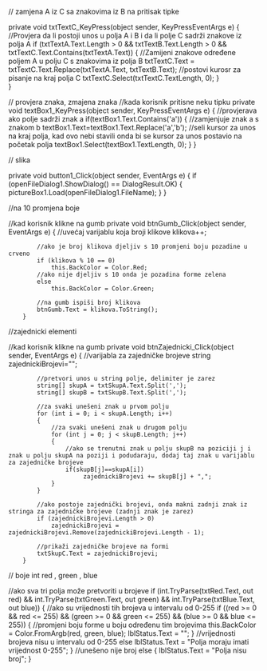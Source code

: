 // zamjena A iz C sa znakovima iz B na pritisak tipke

 private void txtTextC_KeyPress(object sender, KeyPressEventArgs e)
        {
            //Provjera da li postoji unos u polja A i B i da li polje C sadrži znakove iz polja A
            if (txtTextA.Text.Length > 0 && txtTextB.Text.Length > 0 && txtTextC.Text.Contains(txtTextA.Text))
            {
                //Zamijeni znakove određene poljem A u polju C s znakovima iz polja B
                txtTextC.Text = txtTextC.Text.Replace(txtTextA.Text, txtTextB.Text);
                //postovi kurosr za pisanje na kraj polja C
                txtTextC.Select(txtTextC.TextLength, 0);
            }           
        }
        
// provjera znaka, zmajena znaka
//kada korisnik pritisne neku tipku
        private void textBox1_KeyPress(object sender, KeyPressEventArgs e)
        {
            //provjerava ako polje sadrži znak a
            if(textBox1.Text.Contains('a'))
            {
                //zamjenjuje znak a s znakom b
                textBox1.Text=textBox1.Text.Replace('a','b');
                //seli kursor za unos na kraj polja, kad ovo nebi stavili onda bi se kursor za unos postavio na početak polja
                textBox1.Select(textBox1.TextLength, 0);
            }
        }
        
// slika

private void button1_Click(object sender, EventArgs e)
        {
            if (openFileDialog1.ShowDialog() == DialogResult.OK)
            {
                pictureBox1.Load(openFileDialog1.FileName);
            }
        }
        
        
//na 10 promjena boje

 //kad korisnik klikne na gumb
        private void btnGumb_Click(object sender, EventArgs e)
        {
            //uvećaj varijablu koja broji klikove
            klikova++;

            //ako je broj klikova djeljiv s 10 promjeni boju pozadine u crveno
            if (klikova % 10 == 0)
                this.BackColor = Color.Red;
            //ako nije djeljiv s 10 onda je pozadina forme zelena
            else
                this.BackColor = Color.Green;
            
            //na gumb ispiši broj klikova
            btnGumb.Text = klikova.ToString();
        }
        
//zajednicki elementi

 //kad korisnik klikne na gumb
        private void btnZajednicki_Click(object sender, EventArgs e)
        {
            //varijabla za zajedničke brojeve
            string zajednickiBrojevi="";

            //pretvori unos u string polje, delimiter je zarez
            string[] skupA = txtSkupA.Text.Split(',');
            string[] skupB = txtSkupB.Text.Split(',');

            //za svaki unešeni znak u prvom polju
            for (int i = 0; i < skupA.Length; i++)
            {
                //za svaki unešeni znak u drugom polju
                for (int j = 0; j < skupB.Length; j++)
                {
                    //ako se trenutni znak u polju skupB na poziciji j i znak u polju skupA na poziji i podudaraju, dodaj taj znak u varijablu za zajedničke brojeve
                    if(skupB[j]==skupA[i])
                         zajednickiBrojevi += skupB[j] + ",";
                }  
            }

            //ako postoje zajednički brojevi, onda makni zadnji znak iz stringa za zajedničke brojeve (zadnji znak je zarez)
            if (zajednickiBrojevi.Length > 0)
                zajednickiBrojevi = zajednickiBrojevi.Remove(zajednickiBrojevi.Length - 1);

            //prikaži zajedničke brojeve na formi
            txtSkupC.Text = zajednickiBrojevi;
        }
// boje
int red , green , blue

//ako sva tri polja može pretvoriti u brojeve
            if (int.TryParse(txtRed.Text, out red) && int.TryParse(txtGreen.Text, out green) && int.TryParse(txtBlue.Text, out blue))
            {
                //ako su vrijednosti tih brojeva u intervalu od 0-255
                if ((red >= 0 && red <= 255) && (green >= 0 && green <= 255) && (blue >= 0 && blue <= 255))
                {
                    //promjeni boju forme u boju određenu tim brojevima
                    this.BackColor = Color.FromArgb(red, green, blue);
                    lblStatus.Text = "";
                }
                    //vrijednosti brojeva nisu u intervalu od 0-255
                else
                    lblStatus.Text = "Polja moraju imati vrijednost 0-255";
            }
                //unešeno nije broj
            else
            {
                lblStatus.Text = "Polja nisu broj";
            }            
